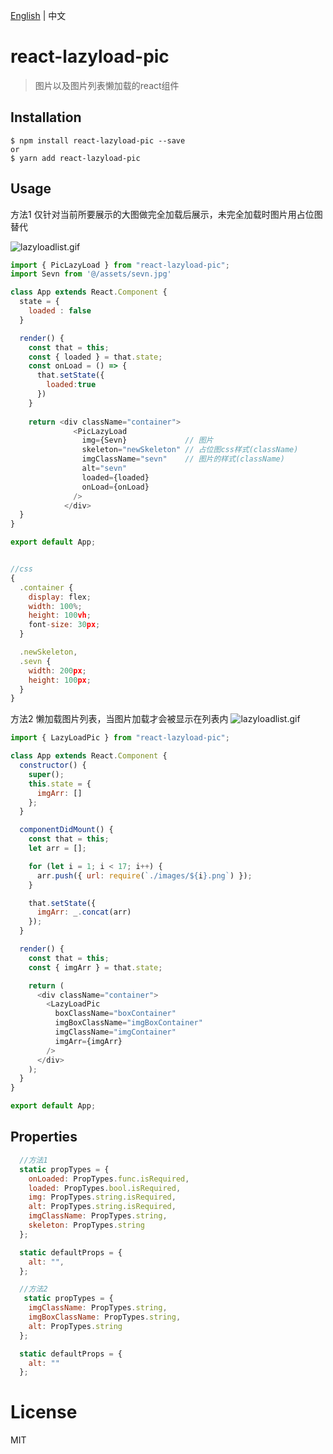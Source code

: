 [English](https://github.com/ShowPenZ/react-lazyload-pic/blob/master/README_en-US.md) | 中文


# react-lazyload-pic

> 图片以及图片列表懒加载的react组件

## Installation

```
$ npm install react-lazyload-pic --save
or
$ yarn add react-lazyload-pic
```

## Usage 
方法1 仅针对当前所要展示的大图做完全加载后展示，未完全加载时图片用占位图替代

![lazyloadlist.gif](https://i.loli.net/2019/12/09/1SF9QoBCuiMOW63.gif)
```javascript
import { PicLazyLoad } from "react-lazyload-pic";
import Sevn from '@/assets/sevn.jpg'

class App extends React.Component {
  state = {
    loaded : false
  }

  render() {
    const that = this;
    const { loaded } = that.state;
    const onLoad = () => {
      that.setState({
        loaded:true
      })
    }
   
    return <div className="container"> 
              <PicLazyLoad
                img={Sevn}             // 图片
                skeleton="newSkeleton" // 占位图css样式(className)
                imgClassName="sevn"    // 图片的样式(className)
                alt="sevn"
                loaded={loaded}
                onLoad={onLoad}
              /> 
            </div>
  }
}

export default App;


//css 
{
  .container {
    display: flex;
    width: 100%;
    height: 100vh;
    font-size: 30px;
  }

  .newSkeleton,
  .sevn {
    width: 200px;
    height: 100px;
  }
}

```
方法2 懒加载图片列表，当图片加载才会被显示在列表内
![lazyloadlist.gif](https://i.loli.net/2019/12/09/4dNFHoXhxE3jmcy.gif)
```javascript
import { LazyLoadPic } from "react-lazyload-pic";

class App extends React.Component {
  constructor() {
    super();
    this.state = {
      imgArr: []
    };
  }

  componentDidMount() {
    const that = this;
    let arr = [];

    for (let i = 1; i < 17; i++) {
      arr.push({ url: require(`./images/${i}.png`) });
    }

    that.setState({
      imgArr: _.concat(arr)
    });
  }

  render() {
    const that = this;
    const { imgArr } = that.state;

    return (
      <div className="container">
        <LazyLoadPic
          boxClassName="boxContainer"
          imgBoxClassName="imgBoxContainer"
          imgClassName="imgContainer"
          imgArr={imgArr}
        />
      </div>
    );
  }
}

export default App;

```


## Properties

```javascript 
  //方法1
  static propTypes = {
    onLoaded: PropTypes.func.isRequired,
    loaded: PropTypes.bool.isRequired,
    img: PropTypes.string.isRequired,
    alt: PropTypes.string.isRequired,
    imgClassName: PropTypes.string,
    skeleton: PropTypes.string
  };

  static defaultProps = {
    alt: "",
  };

  //方法2
   static propTypes = {
    imgClassName: PropTypes.string,
    imgBoxClassName: PropTypes.string,
    alt: PropTypes.string
  };

  static defaultProps = {
    alt: ""
  };
```

# License

MIT
